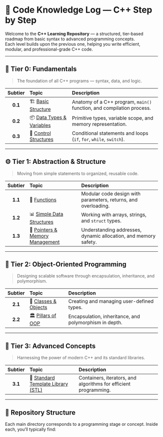 # 📘 Code Knowledge Log — C++ Step by Step

Welcome to the **C++ Learning Repository** — a structured, tier-based roadmap from basic syntax to advanced programming concepts.  
Each level builds upon the previous one, helping you write efficient, modular, and professional-grade C++ code.

---

## 🧩 Tier 0: Fundamentals  
> The foundation of all C++ programs — syntax, data, and logic.

| Subtier | Topic | Description |
|:--------:|:------|:------------|
| **0.1** | 🏗️ [Basic Structure](./Tier0/0.1_Basic_Structure) | Anatomy of a C++ program, `main()` function, and compilation process. |
| **0.2** | 📦 [Data Types & Variables](./Tier0/0.2_Data_Types) | Primitive types, variable scope, and memory representation. |
| **0.3** | 🔁 [Control Structures](./Tier0/0.3_Control_Structures) | Conditional statements and loops (`if`, `for`, `while`, `switch`). |

---

## ⚙️ Tier 1: Abstraction & Structure  
> Moving from simple statements to organized, reusable code.

| Subtier | Topic | Description |
|:--------:|:------|:------------|
| **1.1** | 🧮 [Functions](./Tier1/1.1_Functions) | Modular code design with parameters, returns, and overloading. |
| **1.2** | 📊 [Simple Data Structures](./Tier1/1.2_Simple_Data_Structures) | Working with arrays, strings, and `struct` types. |
| **1.3** | 💾 [Pointers & Memory Management](./Tier1/1.3_Pointers) | Understanding addresses, dynamic allocation, and memory safety. |

---

## 🧱 Tier 2: Object-Oriented Programming  
> Designing scalable software through encapsulation, inheritance, and polymorphism.

| Subtier | Topic | Description |
|:--------:|:------|:------------|
| **2.1** | 🧩 [Classes & Objects](./Tier2/2.1_Classes_and_Objects) | Creating and managing user-defined types. |
| **2.2** | 🏛️ [Pillars of OOP](./Tier2/2.2_OOP_Pillars) | Encapsulation, inheritance, and polymorphism in depth. |

---

## 🚀 Tier 3: Advanced Concepts  
> Harnessing the power of modern C++ and its standard libraries.

| Subtier | Topic | Description |
|:--------:|:------|:------------|
| **3.1** | 🧰 [Standard Template Library (STL)](./Tier3/3.1_STL) | Containers, iterators, and algorithms for efficient programming. |

---

## 🧭 Repository Structure

Each main directory corresponds to a programming stage or concept. Inside each, you’ll typically find:


